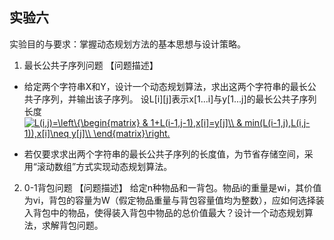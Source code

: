 ## 实验六 ##

实验目的与要求：掌握动态规划方法的基本思想与设计策略。

1. 最长公共子序列问题
【问题描述】
- 给定两个字符串X和Y，设计一个动态规划算法，求出这两个字符串的最长公共子序列，并输出该子序列。
设L[i][j]表示x[1...i]与y[1...j]的最长公共子序列长度
<a href="https://www.codecogs.com/eqnedit.php?latex=L(i,j)=\left\{\begin{matrix}&space;&&space;1&plus;L(i-1,j-1),x[i]=y[j]\\&space;&&space;min(L(i-1,j),L(i,j-1)),x[i]\neq&space;y[j]\\&space;\end{matrix}\right." target="_blank"><img src="https://latex.codecogs.com/gif.latex?L(i,j)=\left\{\begin{matrix}&space;&&space;1&plus;L(i-1,j-1),x[i]=y[j]\\&space;&&space;min(L(i-1,j),L(i,j-1)),x[i]\neq&space;y[j]\\&space;\end{matrix}\right." title="L(i,j)=\left\{\begin{matrix} & 1+L(i-1,j-1),x[i]=y[j]\\ & min(L(i-1,j),L(i,j-1)),x[i]\neq y[j]\\ \end{matrix}\right." /></a>

- 若仅要求求出两个字符串的最长公共子序列的长度值，为节省存储空间，采用“滚动数组”方式实现动态规划算法。

2. 0-1背包问题
【问题描述】
给定n种物品和一背包。物品i的重量是wi，其价值为vi，背包的容量为W（假定物品重量与背包容量值均为整数），应如何选择装入背包中的物品，使得装入背包中物品的总价值最大？设计一个动态规划算法，求解背包问题。

